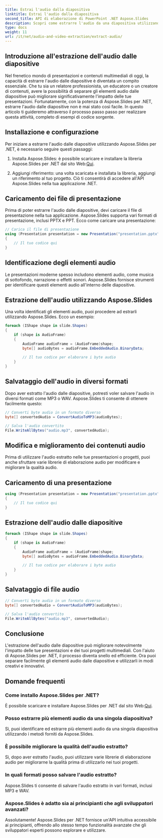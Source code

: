 ```yaml
---
title: Estrai l'audio dalla diapositiva
linktitle: Estrai l'audio dalla diapositiva
second_title: API di elaborazione di PowerPoint .NET Aspose.Slides
description: Scopri come estrarre l'audio da una diapositiva utilizzando Aspose.Slides per .NET. Guida passo passo con il codice sorgente. Crea, manipola e converti presentazioni PowerPoint senza sforzo.
type: docs
weight: 11
url: /it/net/audio-and-video-extraction/extract-audio/
---
```


## Introduzione all'estrazione dell'audio dalle diapositive

Nel frenetico mondo di presentazioni e contenuti multimediali di oggi, la capacità di estrarre l'audio dalle diapositive è diventata un compito essenziale. Che tu sia un relatore professionista, un educatore o un creatore di contenuti, avere la possibilità di separare gli elementi audio dalle diapositive può migliorare significativamente l'impatto delle tue presentazioni. Fortunatamente, con la potenza di Aspose.Slides per .NET, estrarre l'audio dalle diapositive non è mai stato così facile. In questo articolo ti guideremo attraverso il processo passo passo per realizzare questa attività, completo di esempi di codice sorgente.

## Installazione e configurazione

Per iniziare a estrarre l'audio dalle diapositive utilizzando Aspose.Slides per .NET, è necessario seguire questi passaggi:

1.  Installa Aspose.Slides: è possibile scaricare e installare la libreria Aspose.Slides per .NET dal sito Web:[Qui](https://products.aspose.com/slides/net).

2. Aggiungi riferimento: una volta scaricata e installata la libreria, aggiungi un riferimento al tuo progetto. Ciò ti consentirà di accedere all'API Aspose.Slides nella tua applicazione .NET.

## Caricamento dei file di presentazione

Prima di poter estrarre l'audio dalle diapositive, devi caricare il file di presentazione nella tua applicazione. Aspose.Slides supporta vari formati di presentazione, inclusi PPTX e PPT. Ecco come caricare una presentazione:

```csharp
// Carica il file di presentazione
using (Presentation presentation = new Presentation("presentation.pptx"))
{
    // Il tuo codice qui
}
```

## Identificazione degli elementi audio

Le presentazioni moderne spesso includono elementi audio, come musica di sottofondo, narrazione o effetti sonori. Aspose.Slides fornisce strumenti per identificare questi elementi audio all'interno delle diapositive.

## Estrazione dell'audio utilizzando Aspose.Slides

Una volta identificati gli elementi audio, puoi procedere ad estrarli utilizzando Aspose.Slides. Ecco un esempio:

```csharp
foreach (IShape shape in slide.Shapes)
{
    if (shape is AudioFrame)
    {
        AudioFrame audioFrame = (AudioFrame)shape;
        byte[] audioBytes = audioFrame.EmbeddedAudio.BinaryData;
        
        // Il tuo codice per elaborare i byte audio
    }
}
```

## Salvataggio dell'audio in diversi formati

Dopo aver estratto l'audio dalle diapositive, potresti voler salvare l'audio in diversi formati come MP3 o WAV. Aspose.Slides ti consente di ottenere facilmente questo:

```csharp
// Converti byte audio in un formato diverso
byte[] convertedAudio = ConvertAudioToMP3(audioBytes);

// Salva l'audio convertito
File.WriteAllBytes("audio.mp3", convertedAudio);
```

## Modifica e miglioramento dei contenuti audio

Prima di utilizzare l'audio estratto nelle tue presentazioni o progetti, puoi anche sfruttare varie librerie di elaborazione audio per modificare e migliorare la qualità audio.

## Caricamento di una presentazione

```csharp
using (Presentation presentation = new Presentation("presentation.pptx"))
{
    // Il tuo codice qui
}
```

## Estrazione dell'audio dalle diapositive

```csharp
foreach (IShape shape in slide.Shapes)
{
    if (shape is AudioFrame)
    {
        AudioFrame audioFrame = (AudioFrame)shape;
        byte[] audioBytes = audioFrame.EmbeddedAudio.BinaryData;
        
        // Il tuo codice per elaborare i byte audio
    }
}
```

## Salvataggio di file audio

```csharp
// Converti byte audio in un formato diverso
byte[] convertedAudio = ConvertAudioToMP3(audioBytes);

// Salva l'audio convertito
File.WriteAllBytes("audio.mp3", convertedAudio);
```

## Conclusione

L'estrazione dell'audio dalle diapositive può migliorare notevolmente l'impatto delle tue presentazioni e dei tuoi progetti multimediali. Con l'aiuto di Aspose.Slides per .NET, il processo diventa snello ed efficiente. Ora puoi separare facilmente gli elementi audio dalle diapositive e utilizzarli in modi creativi e innovativi.

## Domande frequenti

### Come installo Aspose.Slides per .NET?

 È possibile scaricare e installare Aspose.Slides per .NET dal sito Web:[Qui](https://products.aspose.com/slides/net).

### Posso estrarre più elementi audio da una singola diapositiva?

Sì, puoi identificare ed estrarre più elementi audio da una singola diapositiva utilizzando i metodi forniti da Aspose.Slides.

### È possibile migliorare la qualità dell'audio estratto?

Sì, dopo aver estratto l'audio, puoi utilizzare varie librerie di elaborazione audio per migliorarne la qualità prima di utilizzarlo nei tuoi progetti.

### In quali formati posso salvare l'audio estratto?

Aspose.Slides ti consente di salvare l'audio estratto in vari formati, inclusi MP3 e WAV.

### Aspose.Slides è adatto sia ai principianti che agli sviluppatori avanzati?

Assolutamente! Aspose.Slides per .NET fornisce un'API intuitiva accessibile ai principianti, offrendo allo stesso tempo funzionalità avanzate che gli sviluppatori esperti possono esplorare e utilizzare.